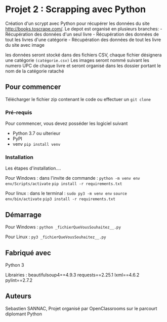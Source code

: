 # Projet 2 : Scrapping avec Python

Création d'un scrypt avec Python pour récupérer les données du site http://books.toscrape.com/.
Le depot est organisé en plusieurs branches:
    - Récupération des données d'un seul livre
    - Récupération des données de tout les livres d'une catégorie
    - Récupération des données de tout les livre du site avec image

les données seront stocké dans des fichiers CSV, chaque fichier désignera une catégorie ``(catégorie.csv)`` 
Les images seront nommé suivant les numero UPC de chaque livre et seront organisé dans les dossier portant le nom de la catégorie rataché

## Pour commencer

Télécharger le fichier zip contenant le code ou effectuer un ``git clone``

### Pré-requis

Pour commencer, vous devez posséder les logiciel suivant

- Python 3.7 ou ulterieur
- PyPI
- venv  ``pip install venv``

### Installation

Les étapes d'installation....

Pour Windows :
   dans l'invite de commande : ``python -m venv env``  ``env/Scripts/activate``  ``pip install -r requirements.txt``   

Pour linux :
   dans le terminal : ``sudo py3 -m venv env``  ``source env/bin/activate``  ``pip3 install -r requirements.txt``   



## Démarrage
Pour Windows :
     ``python _fichierQueVousSouhaitez__.py``
	 
Pour Linux :
     ``py3 _fichierQueVousSouhaitez__.py``

## Fabriqué avec

Python 3

Librairies :
	beautifulsoup4==4.9.3
	requests==2.25.1
	lxml==4.6.2
	pylint==2.7.2
	
## Auteurs

Sebastien SANNAC, Projet organisé par OpenClassrooms sur le parcourt diplomant Python



